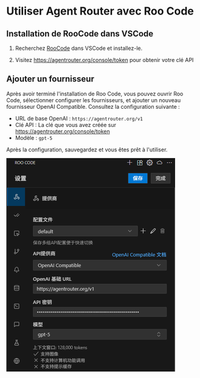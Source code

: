 # Utiliser Agent Router avec Roo Code

## Installation de RooCode dans VSCode

1. Recherchez [RooCode](https://marketplace.visualstudio.com/items?itemName=RooVeterinaryInc.roo-cline) dans VSCode et installez-le.

2. Visitez https://agentrouter.org/console/token pour obtenir votre clé API

## Ajouter un fournisseur

Après avoir terminé l'installation de Roo Code, vous pouvez ouvrir Roo Code, sélectionner configurer les fournisseurs, et ajouter un nouveau fournisseur OpenAI Compatible. Consultez la configuration suivante :

- URL de base OpenAI : `https://agentrouter.org/v1`
- Clé API : La clé que vous avez créée sur https://agentrouter.org/console/token
- Modèle : `gpt-5`

Après la configuration, sauvegardez et vous êtes prêt à l'utiliser.

![](./img/roo-code.png)